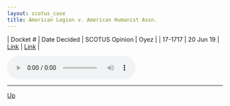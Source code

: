 ```yaml
---
layout: scotus_case
title: American Legion v. American Humanist Assn.
---
```


| Docket # | Date Decided | SCOTUS Opinion | Oyez |
| 17-1717 | 20 Jun 19 | [Link](https://www.supremecourt.gov/opinions/18pdf/588us1r57_f29g.pdf) | [Link](https://www.oyez.org/cases/2018/17-1717) |

<audio controls>
   <source src='./resources/17-1717.mp3' type='audio/mpeg'>
</audio>

<object data='./resources/17-1717.pdf' type='application/pdf'></object>

---

[Up](./README.md)